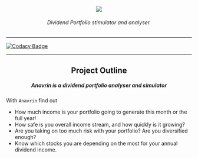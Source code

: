 
<p align="center">

<img src="https://user-images.githubusercontent.com/24829816/82093718-b2007e80-970c-11ea-95e3-eaede875f49e.png">

<h6 align="center"> 
  Dividend Portfolio stimulator and analyser.
</h6>
</p>

***


[![Codacy Badge](https://api.codacy.com/project/badge/Grade/06a6dddbf6684ae7a4a55a3eee48f699)](https://app.codacy.com/manual/Midas/malang?utm_source=github.com&utm_medium=referral&utm_content=MidasXIV/malang&utm_campaign=Badge_Grade_Dashboard)

***

<h2 align="center">
  Project Outline
</h2>
<h5 align="center">
  Anavrin is a dividend portfolio analyser and simulator
</h5>

With `Anavrin` find out
* How much income is your portfolio going to generate this month or the full year!
* How safe is you overall income stream, and how quickly is it growing?
* Are you taking on too much risk with your portfolio? Are you diversified enough?
* Know which stocks you are depending on the most for your annual dividend income.